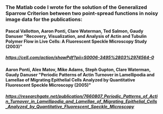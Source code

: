 ### The Matlab code I wrote for the solution of the Generalized Sparrow Criterion between two point-spread functions in noisy image data for the publications:

#### Pascal Vallotton, Aaron Ponti, Clare Waterman, Ted Salmon, Gaudy Danuser "Recovery, Visualization, and Analysis of Actin and Tubulin Polymer Flow in Live Cells: A Fluorescent Speckle Microscopy Study (2003)"

##### https://cell.com/action/showPdf?pii=S0006-3495%2803%2974564-0

#### Aaron Ponti, Alex Matov, Mike Adams, Steph Gupton, Clare Waterman, Gaudy Danuser "Periodic Patterns of Actin Turnover in Lamellipodia and Lamellae of Migrating Epithelial Cells Analyzed by Quantitative Fluorescent Speckle Microscopy (2005)"

##### https://researchgate.net/publication/7660807_Periodic_Patterns_of_Actin_Turnover_in_Lamellipodia_and_Lamellae_of_Migrating_Epithelial_Cells_Analyzed_by_Quantitative_Fluorescent_Speckle_Microscopy


